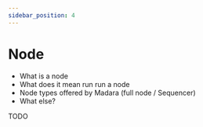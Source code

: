 ```yaml
---
sidebar_position: 4
---
```


# Node
- What is a node
- What does it mean run run a node
- Node types offered by Madara (full node / Sequencer)
- What else?

TODO